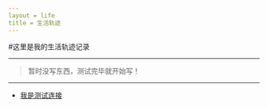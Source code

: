 ```yaml
---
layout = life
title = 生活轨迹
---
```


#这里是我的生活轨迹记录

******
> 暂时没写东西，测试完毕就开始写！

******

* [我是测试连接](/life/2014/Test.md)

